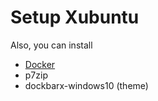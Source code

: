 # Setup Xubuntu
Also, you can install
- [Docker](https://www.digitalocean.com/community/tutorials/how-to-install-and-use-docker-on-ubuntu-20-04)
- p7zip
- dockbarx-windows10 (theme)